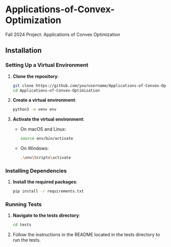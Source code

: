 # Applications-of-Convex-Optimization

Fall 2024 Project: Applications of Convex Optimization

## Installation

### Setting Up a Virtual Environment

1. **Clone the repository**:
    ```bash
    git clone https://github.com/yourusername/Applications-of-Convex-Optimization.git
    cd Applications-of-Convex-Optimization
    ```

2. **Create a virtual environment**:
    ```bash
    python3 -m venv env
    ```

3. **Activate the virtual environment**:
    - On macOS and Linux:
        ```bash
        source env/bin/activate
        ```
    - On Windows:
        ```bash
        .\env\Scripts\activate
        ```

### Installing Dependencies

1. **Install the required packages**:
    ```bash
    pip install -r requirements.txt
    ```

### Running Tests

1. **Navigate to the tests directory**:
    ```bash
    cd tests
    ```

2. Follow the instructions in the README located in the tests directory to run the tests.
